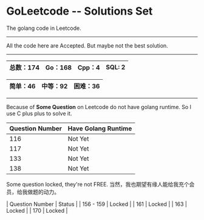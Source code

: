 # GoLeetcode -- Solutions Set
The golang code in Leetcode.

-----

All the code here are Accepted. But maybe not the best solution.

-----

| 总数：174 | Go：168 | Cpp：4 | SQL: 2 |
| -------- | ------ | ------ | ------ |

| 简单：46 | 中等：92 | 困难：36 |
| ------- | ------- | ------- |

-----

Because of **Some Question** on Leetcode do not have golang runtime. So I use C plus plus to solve it.

| Question Number | Have Golang Runtime |
| --------------- | ------------------- |
| 116 | Not Yet |
| 117 | Not Yet |
| 133 | Not Yet |
| 138 | Not Yet |

Some question locked, they're not FREE.
当然，我也期望有缘人能给我充个会员，给我做题的动力。

| Question Number | Status |
| 156 - 159 | Locked |
| 161 | Locked |
| 163 | Locked |
| 170 | Locked |
